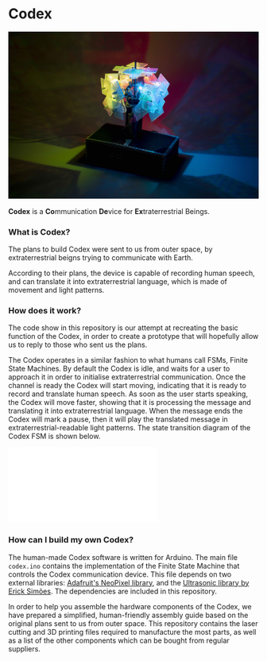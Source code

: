 # Codex

![codex-photo](codex-photo-sd.jpg)

**Codex** is a **Co**mmunication **De**vice for **Ex**traterrestrial Beings.

### What is Codex?

The plans to build Codex were sent to us from outer space, by extraterrestrial beigns trying to communicate with Earth. 

According to their plans, the device is capable of recording human speech, and can translate it into extraterrestrial language, which is made of movement and light patterns.

### How does it work?

The code show in this repository is our attempt at recreating the basic function of the Codex, in order to create a prototype that will hopefully allow us to reply to those who sent us the plans. 

The Codex operates in a similar fashion to what humans call FSMs, Finite State Machines. By default the Codex is idle, and waits for a user to approach it in order to initialise extraterrestrial communication. Once the channel is ready the Codex will start moving, indicating that it is ready to record and translate human speech. As soon as the user starts speaking, the Codex will move faster, showing that it is processing the message and translating it into extraterrestrial language. When the message ends the Codex will mark a pause, then it will play the translated message in extraterrestrial-readable light patterns. The state transition diagram of the Codex FSM is shown below. 

![codex-diagram](codex-diagram.pdf)

### How can I build my own Codex?

The human-made Codex software is written for Arduino. The main file `codex.ino` contains the implementation of the Finite State Machine that controls the Codex communication device. This file depends on two external libraries: [Adafruit's NeoPixel library](https://github.com/adafruit/Adafruit_NeoPixel), and the [Ultrasonic library by Erick Simões](https://github.com/ErickSimoes/Ultrasonic). The dependencies are included in this repository.

In order to help you assemble the hardware components of the Codex, we have prepared a simplified, human-friendly assembly guide based on the original plans sent to us from outer space. This repository contains the laser cutting and 3D printing files required to manufacture the most  parts, as well as a list of the other components which can be bought from regular suppliers.